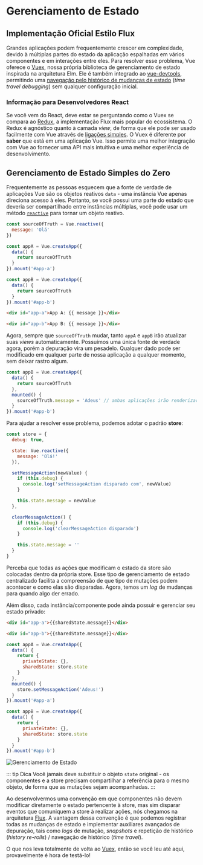 # Gerenciamento de Estado

## Implementação Oficial Estilo Flux

Grandes aplicações podem frequentemente crescer em complexidade, devido à múltiplas partes do estado da aplicação espalhadas em vários componentes e em interações entre eles. Para resolver esse problema, Vue oferece o [Vuex](https://github.com/vuejs/vuex), nossa própria biblioteca de gerenciamento de estado inspirada na arquitetura Elm. Ele é também integrado ao [vue-devtools](https://github.com/vuejs/vue-devtools), permitindo uma [navegação pelo histórico de mudanças de estado](https://raw.githubusercontent.com/vuejs/vue-devtools/master/media/demo.gif) (_time travel debugging_) sem qualquer configuração inicial.

### Informação para Desenvolvedores React

Se você vem do React, deve estar se perguntando como o Vuex se compara ao [Redux](https://github.com/reactjs/redux), a implementação Flux mais popular do ecossistema. O Redux é agnóstico quanto à camada _view_, de forma que ele pode ser usado facilmente com Vue através de [ligações simples](https://classic.yarnpkg.com/en/packages?q=redux%20vue&p=1). O Vuex é diferente por **saber** que está em uma aplicação Vue. Isso permite uma melhor integração com Vue ao fornecer uma API mais intuitiva e uma melhor experiência de desenvolvimento.

## Gerenciamento de Estado Simples do Zero

Frequentemente as pessoas esquecem que a fonte de verdade de aplicações Vue são os objetos reativos `data` - uma instância Vue apenas direciona acesso à eles. Portanto, se você possui uma parte do estado que deveria ser compartilhado entre instâncias múltiplas, você pode usar um método [`reactive`](/guide/reactivity-fundamentals.html#declaring-reactive-state) para tornar um objeto reativo.

```js
const sourceOfTruth = Vue.reactive({
  message: 'Olá'
})

const appA = Vue.createApp({
  data() {
    return sourceOfTruth
  }
}).mount('#app-a')

const appB = Vue.createApp({
  data() {
    return sourceOfTruth
  }
}).mount('#app-b')
```

```html
<div id="app-a">App A: {{ message }}</div>

<div id="app-b">App B: {{ message }}</div>
```

Agora, sempre que `sourceOfTruth` mudar, tanto `appA` e `appB` irão atualizar suas _views_ automaticamente. Possuímos uma única fonte de verdade agora, porém a depuração vira um pesadelo. Qualquer dado pode ser modificado em qualquer parte de nossa aplicação a qualquer momento, sem deixar rastro algum.

```js
const appB = Vue.createApp({
  data() {
    return sourceOfTruth
  },
  mounted() {
    sourceOfTruth.message = 'Adeus' // ambas aplicações irão renderizar "Adeus"
  }
}).mount('#app-b')
```

Para ajudar a resolver esse problema, podemos adotar o padrão **store**:

```js
const store = {
  debug: true,

  state: Vue.reactive({
    message: 'Olá!'
  }),

  setMessageAction(newValue) {
    if (this.debug) {
      console.log('setMessageAction disparado com', newValue)
    }

    this.state.message = newValue
  },

  clearMessageAction() {
    if (this.debug) {
      console.log('clearMessageAction disparado')
    }

    this.state.message = ''
  }
}
```

Perceba que todas as ações que modificam o estado da store são colocadas dentro da própria store. Esse tipo de gerenciamento de estado centralizado facilita a compreensão de que tipo de mutações podem acontecer e como elas são disparadas. Agora, temos um _log_ de mudanças para quando algo der errado.

Além disso, cada instância/componente pode ainda possuir e gerenciar seu estado privado:

```html
<div id="app-a">{{sharedState.message}}</div>

<div id="app-b">{{sharedState.message}}</div>
```

```js
const appA = Vue.createApp({
  data() {
    return {
      privateState: {},
      sharedState: store.state
    }
  },
  mounted() {
    store.setMessageAction('Adeus!')
  }
}).mount('#app-a')

const appB = Vue.createApp({
  data() {
    return {
      privateState: {},
      sharedState: store.state
    }
  }
}).mount('#app-b')
```

![Gerenciamento de Estado](/images/state.png)

::: tip Dica
Você jamais deve substituir o objeto `state` original - os componentes e a store precisam compartilhar a referência para o mesmo objeto, de forma que as mutações sejam acompanhadas.
:::

Ao desenvolvermos uma convenção em que componentes não devem modificar diretamente o estado pertencente à store, mas sim disparar eventos que comuniquem a store à realizar ações, nós chegamos na arquitetura [Flux](https://facebook.github.io/flux/). A vantagem dessa convenção é que podemos registrar todas as mudanças de estado e implementar auxiliares avançados de depuração, tais como _logs_ de mutação, _snapshots_ e repetição de histórico (_history re-rolls_) / navegação de histórico (_time travel_).

O que nos leva totalmente de volta ao [Vuex](https://github.com/vuejs/vuex), então se você leu até aqui, provavelmente é hora de testá-lo!
